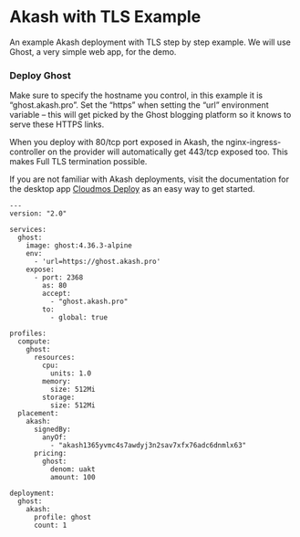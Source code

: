 # Akash with TLS Example

An example Akash deployment with TLS step by step example.  We will use Ghost, a very simple web app, for the demo.

### **Deploy Ghost**

Make sure to specify the hostname you control, in this example it is “ghost.akash.pro”. Set the “https” when setting the “url” environment variable – this will get picked by the Ghost blogging platform so it knows to serve these HTTPS links.

When you deploy with 80/tcp port exposed in Akash, the nginx-ingress-controller on the provider will automatically get 443/tcp exposed too. This makes Full TLS termination possible.

If you are not familiar with Akash deployments, visit the documentation for the desktop app [Cloudmos Deploy](https://docs.akash.network/guides/deploy) as an easy way to get started.

```
---
version: "2.0"

services:
  ghost:
    image: ghost:4.36.3-alpine
    env:
      - 'url=https://ghost.akash.pro'
    expose:
      - port: 2368
        as: 80
        accept:
          - "ghost.akash.pro"
        to:
          - global: true

profiles:
  compute:
    ghost:
      resources:
        cpu:
          units: 1.0
        memory:
          size: 512Mi
        storage:
          size: 512Mi
  placement:
    akash:
      signedBy:
        anyOf:
          - "akash1365yvmc4s7awdyj3n2sav7xfx76adc6dnmlx63"
      pricing:
        ghost:
          denom: uakt
          amount: 100

deployment:
  ghost:
    akash:
      profile: ghost
      count: 1
```
